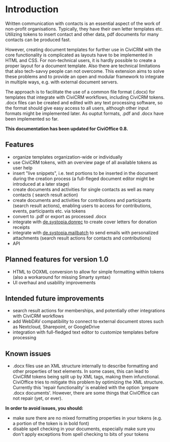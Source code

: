 # Introduction

Written communication with contacts is an essential aspect of the work of
non-profit organisations. Typically, they have their own letter templates etc.
Utilizing tokens to insert contact and other data, pdf documents for many
contacts can be produced fast.

However, creating document templates for further use in CiviCRM with the core
functionality is complicated as layouts have to be implemented in HTML and CSS.
For non-technical users, it is hardly possible to create a proper layout for a
document template. Also there are technical limitations that also tech-savvy
people can not overcome. This extension aims to solve these problems and to
provide an open and modular framework to integrate in multiple ways, e.g. with
external document servers.

The approach is to facilitate the use of a common file format (.docx) for
templates that integrate with CiviCRM workflows, including CiviCRM tokens. .docx
files can be created and edited with any text processing software, so the format
should give easy access to all users, although other input formats might be
implemented later. As ouptut formats, .pdf and .docx have been implemented so
far.

**This documentation has been updated for CiviOffice 0.8.**

## Features

- organize templates organization-wide or individually
- use CiviCRM tokens, with an overview page of all available tokens as user help
- insert "live snippets", i.e. text portions to be inserted in the document
  during
  the creation process (a full-fleged document editor might be introduced at a
  later stage)
- create documents and activities for single contacts as well as many contacts (
  search result action)
- create documents and activities for contributions and participants (search
  result actions), enabling users to access for contributions, events,
  participants etc. via tokens
- convert to .pdf or export as processed .docx
- integrate
  with [de.systopia.donrec](https://github.com/systopia/de.systopia.donrec) to
  create cover letters for donation receipts
- integrate
  with [de.systopia.mailbatch](https://github.com/systopia/de.systopia.mailbatch)
  to send emails with personalized attachments (search result actions for
  contacts and contributions)
- API

## Planned features for version 1.0

- HTML to OOXML conversion to allow for simple formatting within tokens (also a
  workaround for missing Smarty syntax)
- UI overhaul and usability improvements

## Intended future improvements

- search result actions for memberships, and potentially other integrations with
  CiviCRM workflows
- add WebDAV compatibility to connect to external document stores such as
  Nextcloud, Sharepoint, or GoogleDrive
- integration with full-fledged text editor to customize templates before
  processing

## Known issues

- .docx files use an XML structure internally to describe formatting and other
  properties of text elements. In some cases, this can lead to CiviCRM tokens
  being split up by XML tags, making them infunctional. CiviOffice tries to
  mitigate this problem by optimizing the XML structure. Currently this 'repair
  functionality' is enabled with the option 'prepare .docx documents'. However,
  there are some
  things that CiviOffice can not repair (yet, or ever).

**In order to avoid issues, you should:**

- make sure there are no mixed formatting properties in your tokens (e.g. a
  portion of the token is in bold font)
- disable spell checking in your documents, especially make sure you don't
  apply exceptions from spell checking to bits of your tokens
